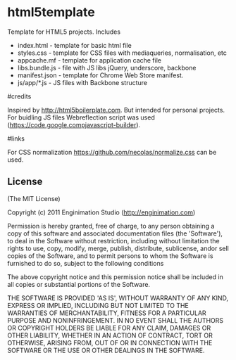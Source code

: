 # html5template
Template for HTML5 projects. Includes
 
 - index.html - template for basic html file
 - styles.css - template for CSS files with mediaqueries, normalisation, etc
 - appcache.mf - template for application cache file
 - libs.bundle.js - file with JS libs jQuery, underscore, backbone
 - manifest.json - template for Chrome Web Store manifest.
 - js/app/*.js - JS files with Backbone structure

#credits

Inspired by http://html5boilerplate.com. But intended for personal projects.
For buidling JS files Webreflection script was used (https://code.google.compjavascript-builder).

#links

For CSS normalization https://github.com/necolas/normalize.css can be used.

## License

(The MIT License)

Copyright (c) 2011 Enginimation Studio (http://enginimation.com)

Permission is hereby granted, free of charge, to any person obtaining a copy of this software and associated documentation files (the 'Software'), to deal in the Software without restriction, including without limitation the rights to use, copy, modify, merge, publish, distribute, sublicense, andor sell copies of the Software, and to permit persons to whom the Software is furnished to do so, subject to the following conditions

The above copyright notice and this permission notice shall be included in all copies or substantial portions of the Software.

THE SOFTWARE IS PROVIDED 'AS IS', WITHOUT WARRANTY OF ANY KIND, EXPRESS OR IMPLIED, INCLUDING BUT NOT LIMITED TO THE WARRANTIES OF MERCHANTABILITY, FITNESS FOR A PARTICULAR PURPOSE AND NONINFRINGEMENT. IN NO EVENT SHALL THE AUTHORS OR COPYRIGHT HOLDERS BE LIABLE FOR ANY CLAIM, DAMAGES OR OTHER LIABILITY, WHETHER IN AN ACTION OF CONTRACT, TORT OR OTHERWISE, ARISING FROM, OUT OF OR IN CONNECTION WITH THE SOFTWARE OR THE USE OR OTHER DEALINGS IN THE SOFTWARE.
